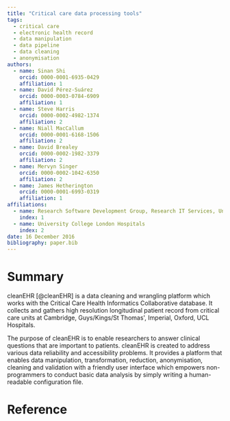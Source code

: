 ```yaml
---
title: "Critical care data processing tools"
tags:
  - critical care
  - electronic health record
  - data manipulation
  - data pipeline
  - data cleaning
  - anonymisation
authors:
  - name: Sinan Shi
    orcid: 0000-0001-6935-0429
    affiliation: 1
  - name: David Pérez-Suárez
    orcid: 0000-0003-0784-6909
    affiliation: 1
  - name: Steve Harris
    orcid: 0000-0002-4982-1374
    affiliation: 2
  - name: Niall MacCallum
    orcid: 0000-0001-6168-1506
    affiliation: 2
  - name: David Brealey
    orcid: 0000-0002-1982-3379
    affiliation: 2
  - name: Mervyn Singer
    orcid: 0000-0002-1042-6350
    affiliation: 2
  - name: James Hetherington
    orcid: 0000-0001-6993-0319
    affiliation: 1
affiliations:
  - name: Research Software Development Group, Research IT Services, University College London
    index: 1
  - name: University College London Hospitals
    index: 2
date: 16 December 2016
bibliography: paper.bib
---
```


# Summary
cleanEHR [@cleanEHR] is a data cleaning and wrangling platform which works with
the Critical Care Health Informatics Collaborative database. It collects and
gathers high resolution longitudinal patient record from critical care units at
Cambridge, Guys/Kings/St Thomas', Imperial, Oxford, UCL Hospitals.

The purpose of cleanEHR is to enable researchers to answer clinical questions
that are important to patients. cleanEHR is created to address various data
reliability and accessibility problems. It provides a platform that enables
data manipulation, transformation, reduction, anonymisation, cleaning and
validation with a friendly user interface which empowers non-programmers to
conduct basic data analysis by simply writing a human-readable configuration
file.

# Reference
